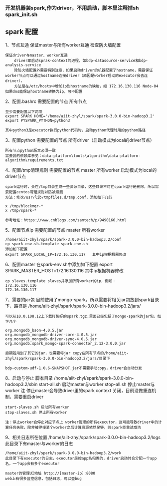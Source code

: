 ### 开发机器装spark,作为driver，不用启动，脚本里注释掉sh spark_init.sh 

## spark 配置
1、节点互通
    保证master与所有worker互通
        检查防火墙配置

    保证driver与master、worker互通
        driver即启动sprak-context的进程，如bdp-datasource-service和bdp-analysis-service
        除防火墙配置外需要特别注意，如果启动driver的机器配置了hostname，需要保证worker节点可以通过hostname连接driver（原因是worker启动的executor会去连driver），
        方法是在/etc/hosts中增加ip到hostname的映射，如 172.16.130.116 Node-04  如果dns能保证hostname转换为ip，可不配置


2、配置.bashrc
    需要配置的节点
        所有节点

    至少需要配置以下两项
    export SPARK_HOME='/home/aiit-zhyl/spark/spark-3.0.0-bin-hadoop3.2'
    export PYSPARK_PYTHON=python3

    其中python3是executor执行python代码时，启动python代理时用的python路径


3、配置python
    需要配置的节点
        所有driver（启动模式为local的driver节点）

    所有节点python版本必须一致
    需要装的依赖库参见：data-platform\tools\algorithm\data-platform-algorithm\requirements.txt


4、配置/tmp清理规则
    需要配置的节点
        master
        所有worker
        启动模式为local的driver节点

    spark运行时，会在/tmp目录生成一些资源目录，这些目录不可在spark运行是删除，所以需要配置centos清理规则以防被误删
    方法：修改/usr/lib/tmpfiles.d/tmp.conf，添加如下几行

    x /tmp/blockmgr-*
    x /tmp/spark-*

    参考地址：https://www.cnblogs.com/samtech/p/9490166.html


5、配置节点ip
    需要配置的节点
        master
        所有worker

    /home/aiit-zhyl/spark/spark-3.0.0-bin-hadoop3.2/conf
    cp spark-env.sh.template spark-env.sh
    添加如下配置
    export SPARK_LOCAL_IP=172.16.130.117   其中ip根据机器修改


6、配置master
    在spark-env.sh中添加如下配置
    export SPARK_MASTER_HOST=172.16.130.116 其中ip根据机器修改

    cp slaves.template slaves并添加所有worker的ip，例如：
    172.16.130.116
    172.16.130.117


7、需要的jar包
    目前使用了mongo-spark，所以需要将相关jar包放到spark目录下，路径是
    /home/aiit-zhyl/spark/spark-3.0.0-bin-hadoop3.2/jars/

    可以从10.0.108.12上下载打包好的spark.tgz,里面已经包括了mongo-spark的jar包，如下几个

    org.mongodb_bson-4.0.5.jar
    org.mongodb_mongodb-driver-core-4.0.5.jar
    org.mongodb_mongodb-driver-sync-4.0.5.jar
    org.mongodb.spark_mongo-spark-connector_2.12-3.0.0.jar

    后期若用到了其它的jar，也需要将jar copy在所有节点的/home/aiit-zhyl/spark/spark-3.0.0-bin-hadoop3.2/jars/目录下

    bdp-custom-udf-1.0.6-SNAPSHOT.jar不需要手动copy，driver会自动分发


8、启动与停止
    脚本目录  /home/aiit-zhyl/spark/spark-3.0.0-bin-hadoop3.2/sbin
    start-all.sh  启动master与worker
    stop-all.sh 停止master与worker
    注 停止master会导致driver里的spark context 关闭，目前没做重连机制，需要重启driver

    start-slaves.sh 启动所有worker
    stop-slaves.sh 停止所有worker

    注：停止worker会停止对应节点上 worker管理的所有executor，这可能导致driver中的计算任务失败，除非被停掉某个worker之后计算资源依然足够，则spark能重试成功


9、相关日志所在位置
    /home/aiit-zhyl/spark/spark-3.0.0-bin-hadoop3.2/logs
    此目录下有master与worker的日志

    /home/aiit-zhyl/spark/spark-3.0.0-bin-hadoop3.2/work
    此目录下有executor的日志，executor是按app名归类的，driver启动时会分配一个app名，一个app会有多个executor

    master的管理UI地址 http://[master-ip]:8080
    web上有很多监控信息，包括日志，可以查bug